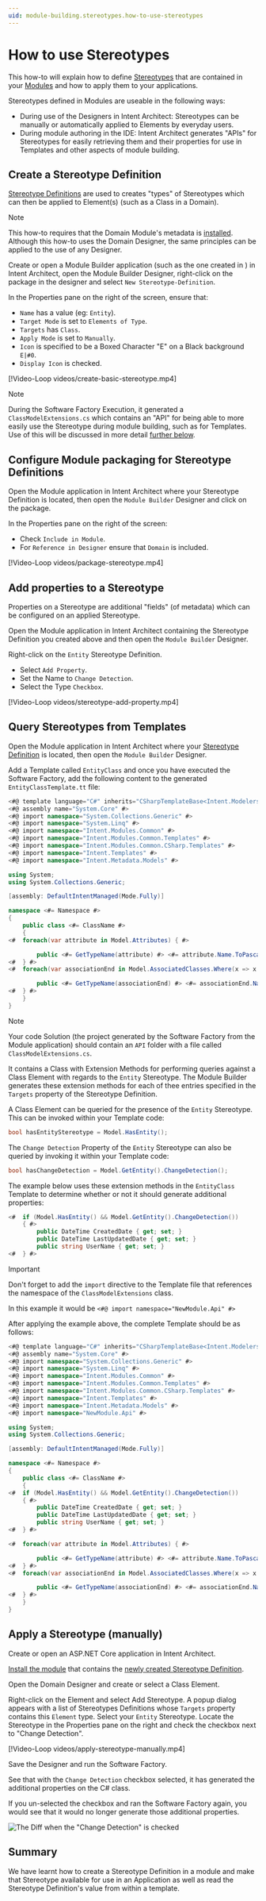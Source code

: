 ```yaml
---
uid: module-building.stereotypes.how-to-use-stereotypes
---
```

# How to use Stereotypes

This how-to will explain how to define [Stereotypes](xref:application-development.modelling.about-stereotypes) that are contained in your [Modules](xref:application-development.applications-and-solutions.about-modules) and how to apply them to your applications.

Stereotypes defined in Modules are useable in the following ways:

- During use of the Designers in Intent Architect: Stereotypes can be manually or automatically applied to Elements by everyday users.
- During module authoring in the IDE: Intent Architect generates "APIs" for Stereotypes for easily retrieving them and their properties for use in Templates and other aspects of module building.

## Create a Stereotype Definition

[Stereotype Definitions](xref:module-building.stereotypes.about-stereotype-definitions) are used to creates "types" of Stereotypes which can then be applied to Element(s) (such as a Class in a Domain).

> [!NOTE]
> This how-to requires that the Domain Module's metadata is [installed](xref:module-building.tutorials.creating-modules-net.create-templates-per-model#install-the-domain-metadata). Although this how-to uses the Domain Designer, the same principles can be applied to the use of any Designer.

Create or open a Module Builder application (such as the one created in [](xref:module-building.tutorials.create-a-module.create-a-simple-module)) in Intent Architect, open the Module Builder Designer, right-click on the package in the designer and select `New Stereotype-Definition`.

In the Properties pane on the right of the screen, ensure that:

- `Name` has a value (eg: `Entity`).
- `Target Mode` is set to `Elements of Type`.
- `Targets` has `Class`.
- `Apply Mode` is set to `Manually`.
- `Icon` is specified to be a Boxed Character "E" on a Black background `E|#0`.
- `Display Icon` is checked.

[!Video-Loop videos/create-basic-stereotype.mp4]

> [!NOTE]
> During the Software Factory Execution, it generated a `ClassModelExtensions.cs` which contains an "API" for being able to more easily use the Stereotype during module building, such as for Templates. Use of this will be discussed in more detail [further below](#query-stereotypes-from-templates).

## Configure Module packaging for Stereotype Definitions

Open the Module application in Intent Architect where your Stereotype Definition is located, then open the `Module Builder` Designer and click on the package.

In the Properties pane on the right of the screen:

- Check `Include in Module`.
- For `Reference in Designer` ensure that `Domain` is included.

[!Video-Loop videos/package-stereotype.mp4]

## Add properties to a Stereotype

Properties on a Stereotype are additional "fields" (of metadata) which can be configured on an applied Stereotype.

Open the Module application in Intent Architect containing the Stereotype Definition you created above and then open the `Module Builder` Designer.

Right-click on the `Entity` Stereotype Definition.

- Select `Add Property`.
- Set the Name to `Change Detection`.
- Select the Type `Checkbox`.

[!Video-Loop videos/stereotype-add-property.mp4]

## Query Stereotypes from Templates

Open the Module application in Intent Architect where your [Stereotype Definition](#add-properties-to-a-stereotype) is located, then open the `Module Builder` Designer.

Add a Template called `EntityClass` and once you have executed the Software Factory, add the following content to the generated `EntityClassTemplate.tt` file:

```cs
<#@ template language="C#" inherits="CSharpTemplateBase<Intent.Modelers.Domain.Api.ClassModel>" #>
<#@ assembly name="System.Core" #>
<#@ import namespace="System.Collections.Generic" #>
<#@ import namespace="System.Linq" #>
<#@ import namespace="Intent.Modules.Common" #>
<#@ import namespace="Intent.Modules.Common.Templates" #>
<#@ import namespace="Intent.Modules.Common.CSharp.Templates" #>
<#@ import namespace="Intent.Templates" #>
<#@ import namespace="Intent.Metadata.Models" #>

using System;
using System.Collections.Generic;

[assembly: DefaultIntentManaged(Mode.Fully)]

namespace <#= Namespace #>
{
    public class <#= ClassName #>
    {
<#  foreach(var attribute in Model.Attributes) { #>

        public <#= GetTypeName(attribute) #> <#= attribute.Name.ToPascalCase() #> { get; set; }
<#  } #>
<#  foreach(var associationEnd in Model.AssociatedClasses.Where(x => x.IsNavigable)) { #>

        public <#= GetTypeName(associationEnd) #> <#= associationEnd.Name.ToPascalCase() #> { get; set; }
<#  } #>
    }
}
```

> [!NOTE]
> Your code Solution (the project generated by the Software Factory from the Module application) should contain an `API` folder with a file called `ClassModelExtensions.cs`.
>
> It contains a Class with Extension Methods for performing queries against a Class Element with regards to the `Entity` Stereotype. The Module Builder generates these extension methods for each of thee entries specified in the `Targets` property of the Stereotype Definition.

A Class Element can be queried for the presence of the `Entity` Stereotype. This can be invoked within your Template code:

```cs
bool hasEntityStereotype = Model.HasEntity();
```

The `Change Detection` Property of the `Entity` Stereotype can also be queried by invoking it within your Template code:

```cs
bool hasChangeDetection = Model.GetEntity().ChangeDetection();
```

The example below uses these extension methods in the `EntityClass` Template to determine whether or not it should generate additional properties:

```cs
<#  if (Model.HasEntity() && Model.GetEntity().ChangeDetection()) 
    { #>
        public DateTime CreatedDate { get; set; }
        public DateTime LastUpdatedDate { get; set; }
        public string UserName { get; set; }
<#  } #>
```

> [!IMPORTANT]
> Don't forget to add the `import` directive to the Template file that references the namespace of the `ClassModelExtensions` class.
>
> In this example it would be `<#@ import namespace="NewModule.Api" #>`

After applying the example above, the complete Template should be as follows:

```cs
<#@ template language="C#" inherits="CSharpTemplateBase<Intent.Modelers.Domain.Api.ClassModel>" #>
<#@ assembly name="System.Core" #>
<#@ import namespace="System.Collections.Generic" #>
<#@ import namespace="System.Linq" #>
<#@ import namespace="Intent.Modules.Common" #>
<#@ import namespace="Intent.Modules.Common.Templates" #>
<#@ import namespace="Intent.Modules.Common.CSharp.Templates" #>
<#@ import namespace="Intent.Templates" #>
<#@ import namespace="Intent.Metadata.Models" #>
<#@ import namespace="NewModule.Api" #>

using System;
using System.Collections.Generic;

[assembly: DefaultIntentManaged(Mode.Fully)]

namespace <#= Namespace #>
{
    public class <#= ClassName #>
    {
<#  if (Model.HasEntity() && Model.GetEntity().ChangeDetection()) 
    { #>
        public DateTime CreatedDate { get; set; }
        public DateTime LastUpdatedDate { get; set; }
        public string UserName { get; set; }
<#  } #>

<#  foreach(var attribute in Model.Attributes) { #>

        public <#= GetTypeName(attribute) #> <#= attribute.Name.ToPascalCase() #> { get; set; }
<#  } #>
<#  foreach(var associationEnd in Model.AssociatedClasses.Where(x => x.IsNavigable)) { #>

        public <#= GetTypeName(associationEnd) #> <#= associationEnd.Name.ToPascalCase() #> { get; set; }
<#  } #>
    }
}
```

## Apply a Stereotype (manually)

Create or open an ASP.NET Core application in Intent Architect.

[Install the module](xref:module-building.tutorials.create-a-module.install-and-run-the-module#install-the-module) that contains the [newly created Stereotype Definition](#create-a-stereotype-definition).

Open the Domain Designer and create or select a Class Element.

Right-click on the Element and select Add Stereotype. A popup dialog appears with a list of Stereotypes Definitions whose `Targets` property contains this `Element` type.
Select your `Entity` Stereotype. Locate the Stereotype in the Properties pane on the right and check the checkbox next to "Change Detection".

[!Video-Loop videos/apply-stereotype-manually.mp4]

Save the Designer and run the Software Factory.

See that with the `Change Detection` checkbox selected, it has generated the additional properties on the C# class.

If you un-selected the checkbox and ran the Software Factory again, you would see that it would no longer generate those additional properties.

![The Diff when the "Change Detection" is checked](images/change-detection-diff-result.png)

## Summary

We have learnt how to create a Stereotype Definition in a module and make that Stereotype available for use in an Application as well as read the Stereotype Definition's value from within a template.
